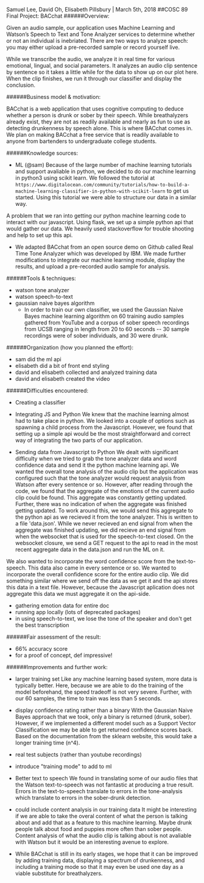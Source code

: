 Samuel Lee, David Oh, Elisabeth Pillsbury | March 5th, 2018
##COSC 89 Final Project: BACchat
######Overview:

Given an audio sample, our application uses Machine Learning and Watson’s Speech to Text and Tone Analyzer services to determine whether or not an individual is inebriated. There are two ways to analyze speech: you may either upload a pre-recorded sample or record yourself live. 

While we transcribe the audio, we analyze it in real time for various emotional, lingual, and social parameters. It analyzes an audio clip sentence by sentence so it takes a little while for the data to show up on our plot here. When the clip finishes, we run it through our classifier and display the conclusion. 

######Business model & motivation:

BACchat is a web application that uses cognitive computing to deduce whether a person is drunk or sober by their speech. While breathalyzers already exist, they are not as readily available and nearly as fun to use as detecting drunkenness by speech alone. This is where BACchat comes in. We plan on making BACchat a free service that is readily available to anyone from bartenders to undergraduate college students.

######Knowledge sources:

* ML (@sam)
Because of the large number of machine learning tutorials and support avaliable in python, we decided to do our machine learning in python3 using scikit learn. 
We followed the tutorial at `https://www.digitalocean.com/community/tutorials/how-to-build-a-machine-learning-classifier-in-python-with-scikit-learn` to get us started. Using this tutorial we were able to structure our data in a similar way. 

A problem that we ran into getting our python machine learning code to interact with our javascript. Using flask, we set up a simple python api that would gather our data. We heavily used stackoverflow for trouble shooting and help to set up this api.

* We adapted BACchat from an open source demo on Github called Real Time Tone Analyzer which was developed by IBM. We made further modifications to integrate our machine learning module, display the results, and upload a pre-recorded audio sample for analysis.

######Tools & techniques:

* watson tone analyzer
* watson speech-to-text
* gaussian naive bayes algorithm
	* In order to train our own classifier, we used the Gaussian Naive Bayes machine learning algorithm on 60 training audio samples gathered from YouTube and a corpus of sober speech recordings from UCSB ranging in length from 20 to 60 seconds -- 30 sample recordings were of sober individuals, and 30 were drunk.

######Organization (how you planned the effort):

* sam did the ml api
* elisabeth did a bit of front end styling
* david and elisabeth collected and analyzed training data
* david and elisabeth created the video


######Difficulties encountered:

* Creating a classifier 

* Integrating JS and Python
We knew that the machine learning almost had to take place in python. We looked into a couple of options such as spawning a child process from the Javascript. However, we found that setting up a simple api would be the most straightforward and correct way of integrating the two parts of our application.

* Sending data from Javascript to Python 
We dealt with significant difficulty when we tried to grab the tone analyzer data and word confidence data and send it the python machine learning api. We wanted the overall tone analysis of the audio clip but the application was configured such that the tone analyzer would request analysis from Watson after every sentence or so. However, after reading through the code, we found that the aggregate of the emotions of the current audio clip could be found. This aggregate was constantly getting updated. Further, there was no indication of when the aggregate was finished getting updated. 
To work around this, we would send this aggregate to the python api as we recieved it from the tone analyzer. This is written to a file 'data.json'. While we never recieved an end signal from when the aggregate was finished updating, we did recieve an end signal from when the websocket that is used for the speech-to-text closed. On the websocket closure, we send a GET request to the api to read in the most recent aggregate data in the data.json and run the ML on it. 

We also wanted to incorporate the word confidence score from the text-to-speech. This data also came in every sentence or so. We wanted to incorporate the overall confidence score for the entire audio clip. We did something similar where we send off the data as we get it and the api stores this data in a text file. However, because the Javascript aplication does not aggregate this data we must aggregate it on the api-side.

* gathering emotion data for entire doc
* running app locally (lots of deprecated packages)
* in using speech-to-text, we lose the tone of the speaker and don't get the best transcription

######Fair assessment of the result:

* 66% accuracy score
* for a proof of concept, def impressive!

######Improvements and further work:
* larger training set
Like any machine learning based system, more data is typically better. Here, because we are able to do the training of the model beforehand, the speed tradeoff is not very severe. Further, with our 60 samples, the time to train was less than 5 seconds.

* display confidence rating rather than a binary
With the Gaussian Naive Bayes approach that we took, only a binary is returned (drunk, sober). However, if we implemented a different model such as a Support Vector Classification we may be able to get returned confidence scores back. Based on the documentation from the sklearn website, this would take a longer training time (n^4). 

* real test subjects (rather than youtube recordings)
* introduce "training mode" to add to ml

* Better text to speech
We found in translating some of our audio files that the Watson text-to-speech was not fantastic at producing a true result. Errors in the text-to-speech translate to errors in the tone-analysis which translate to errors in the sober-drunk detection.

* could include content analysis in our training data
It might be interesting if we are able to take the overal content of what the person is talking about and add that as a feature to this machine learning. Maybe drunk people talk about food and puppies more often than sober people. Content analysis of what the audio clip is talking about is not avaliable with Watson but it would be an interesting avenue to explore.

* While BACchat is still in its early stages, we hope that it can be improved by adding training data, displaying a spectrum of drunkenness, and including a training mode so that it may even be used one day as a viable substitute for breathalyzers.

